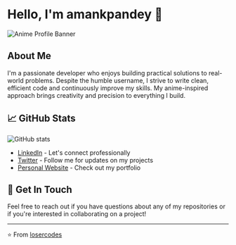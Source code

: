 # Hello, I'm amankpandey 👋

![Anime Profile Banner](https://github.com/user-attachments/assets/3fe8a323-2bf2-4598-997d-86bf04fc31a5)


## About Me
I'm a passionate developer who enjoys building practical solutions to real-world problems. Despite the humble username, I strive to write clean, efficient code and continuously improve my skills. My anime-inspired approach brings creativity and precision to everything I build.

## 📈 GitHub Stats
![GitHub stats](https://github-readme-stats.vercel.app/api?username=byteakp&show_icons=true&theme=dark)
- [LinkedIn](https://www.linkedin.com/in/amanxxpandey/) - Let's connect professionally
- [Twitter](#) - Follow me for updates on my projects
- [Personal Website](https://web-portfolio-sepia-beta.vercel.app/) - Check out my portfolio

## 💬 Get In Touch
Feel free to reach out if you have questions about any of my repositories or if you're interested in collaborating on a project!

---
⭐️ From [losercodes](https://github.com/byteakp)
